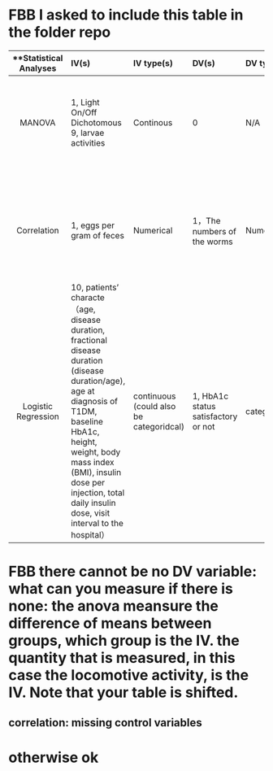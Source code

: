 # FBB I asked to include this table in the folder repo




| **Statistical Analyses	|  IV(s)  |  IV type(s) |  DV(s)  |  DV type(s)  |  Control Var | Control Var type  | Question to be answered | _H0_ | alpha | link to paper **|
|:----------:|:----------|:------------|:-------------|:-------------|:------------|:------------- |:------------------|:----:|:-------:|:-------|
 MANOVA	| 1, Light On/Off	Dichotomous	9, larvae activities |	Continous	| 0	| N/A	| Do Zebrafish larvae display rich locomotor behaviour upon external stimulation? |	Locomotor activity before stimulation = Locomotor activity during/after stimulation	| 0.05 | [Statistical Analysis of Zebrafish Locomotor Response](http://journals.plos.org/plosone/article?id=10.1371/journal.pone.0139521) 
 |||||||||  
Correlation	| 1, eggs per gram of feces | Numerical | 1，The numbers of the worms| Numerical | 1, 1，	egg-positive or negative |  categorical | 	If the numbers of the worms correlated with the egg counts in human clonorchiasis | there was no significant positive  correlation between eggs per gram of feces and numbers of worms | 0.001 | [Correlation between Discharged Worms and Fecal Egg Counts in Human Clonorchiasis](http://journals.plos.org/plosntds/article?id=10.1371/journal.pntd.0001339) |
 ||||||||| 
Logistic Regression	| 10, patients’ characte（age, disease duration, fractional disease duration (disease duration/age), age at diagnosis of T1DM, baseline HbA1c, height, weight, body mass index (BMI), insulin dose per injection, total daily insulin dose, visit interval to the hospital） | continuous (could also be categoridcal) | 1, HbA1c status satisfactory or not| categorical |   | continuous (could also be categoridcal) | 	identify patient characteristics that were predictive of satisfactory glycaemic control in the paediatric population | a specific patient characteristics has no correlation with HbA1c status | 0.05 | [Prediction of glycaemic control in young children and adolescents with type 1 diabetes mellitus using mixed-effects logistic regression modelling](http://journals.plos.org/plosone/article?id=10.1371/journal.pone.0182181) |
  
# FBB there cannot be no DV variable: what can you measure if there is none: the anova meansure the difference of means between groups, which group is the IV. the quantity that is measured, in this case the locomotive activity, is the IV. Note that your table is shifted. 
## correlation: missing control variables

# otherwise ok
